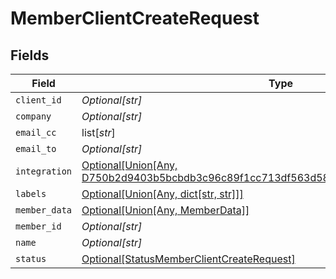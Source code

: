 # MemberClientCreateRequest


## Fields

| Field                                                                                                                                                 | Type                                                                                                                                                  | Required                                                                                                                                              | Description                                                                                                                                           |
| ----------------------------------------------------------------------------------------------------------------------------------------------------- | ----------------------------------------------------------------------------------------------------------------------------------------------------- | ----------------------------------------------------------------------------------------------------------------------------------------------------- | ----------------------------------------------------------------------------------------------------------------------------------------------------- |
| `client_id`                                                                                                                                           | *Optional[str]*                                                                                                                                       | :heavy_minus_sign:                                                                                                                                    | N/A                                                                                                                                                   |
| `company`                                                                                                                                             | *Optional[str]*                                                                                                                                       | :heavy_minus_sign:                                                                                                                                    | N/A                                                                                                                                                   |
| `email_cc`                                                                                                                                            | list[*str*]                                                                                                                                           | :heavy_minus_sign:                                                                                                                                    | N/A                                                                                                                                                   |
| `email_to`                                                                                                                                            | *Optional[str]*                                                                                                                                       | :heavy_minus_sign:                                                                                                                                    | N/A                                                                                                                                                   |
| `integration`                                                                                                                                         | [Optional[Union[Any, D750b2d9403b5bcbdb3c96c89f1cc713df563d587f16e5f39f5ab546c08a20a0]]](../../models/shared/memberclientcreaterequestintegration.md) | :heavy_minus_sign:                                                                                                                                    | N/A                                                                                                                                                   |
| `labels`                                                                                                                                              | [Optional[Union[Any, dict[str, str]]]](../../models/shared/memberclientcreaterequestlabels.md)                                                        | :heavy_minus_sign:                                                                                                                                    | N/A                                                                                                                                                   |
| `member_data`                                                                                                                                         | [Optional[Union[Any, MemberData]]](../../models/shared/memberclientcreaterequestmemberdata.md)                                                        | :heavy_minus_sign:                                                                                                                                    | N/A                                                                                                                                                   |
| `member_id`                                                                                                                                           | *Optional[str]*                                                                                                                                       | :heavy_minus_sign:                                                                                                                                    | N/A                                                                                                                                                   |
| `name`                                                                                                                                                | *Optional[str]*                                                                                                                                       | :heavy_minus_sign:                                                                                                                                    | N/A                                                                                                                                                   |
| `status`                                                                                                                                              | [Optional[StatusMemberClientCreateRequest]](../../models/shared/statusmemberclientcreaterequest.md)                                                   | :heavy_minus_sign:                                                                                                                                    | N/A                                                                                                                                                   |